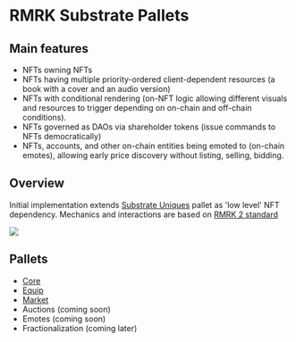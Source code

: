 # RMRK Substrate Pallets

## Main features

- NFTs owning NFTs
- NFTs having multiple priority-ordered client-dependent resources (a book with a cover and an audio
  version)
- NFTs with conditional rendering (on-NFT logic allowing different visuals and resources to trigger
  depending on on-chain and off-chain conditions).
- NFTs governed as DAOs via shareholder tokens (issue commands to NFTs democratically)
- NFTs, accounts, and other on-chain entities being emoted to (on-chain emotes), allowing early
  price discovery without listing, selling, bidding.

## Overview

Initial implementation extends [Substrate Uniques](https://github.com/paritytech/substrate/tree/master/frame/uniques) pallet as 'low level' NFT dependency.
Mechanics and interactions are based on [RMRK 2 standard](https://github.com/rmrk-team/rmrk-spec/tree/master/standards/rmrk2.0.0)

![](https://camo.githubusercontent.com/1202d3852b7eba4ae73a6e90021e2006984e349f392665c34897fda846fe5b57/68747470733a2f2f7374617469632e7377696d6c616e65732e696f2f36383731663161343233386533663637363265623738343132663062383363322e706e67)

## Pallets

- [Core](/pallets/rmrk-core-overview)
- [Equip](/pallets/rmrk-equip)
- [Market](/pallets/rmrk-market)
- Auctions (coming soon)
- Emotes (coming soon)
- Fractionalization (coming later)
